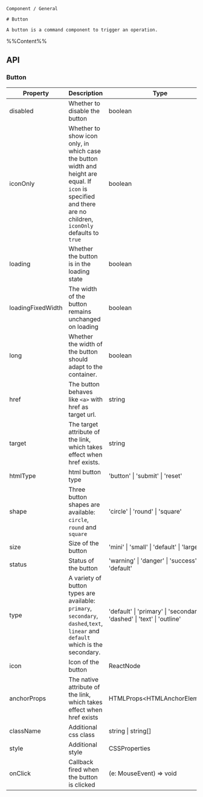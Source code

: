 `````
Component / General

# Button

A button is a command component to trigger an operation.
`````

%%Content%%

## API

### Button

|Property|Description|Type|DefaultValue|
|---|---|---|---|
|disabled|Whether to disable the button|boolean |`-`|
|iconOnly|Whether to show icon only, in which case the button width and height are equal. If `icon` is specified and there are no children, `iconOnly` defaults to `true`|boolean |`-`|
|loading|Whether the button is in the loading state|boolean |`-`|
|loadingFixedWidth|The width of the button remains unchanged on loading|boolean |`-`|
|long|Whether the width of the button should adapt to the container.|boolean |`-`|
|href|The button behaves like `<a>` with href as target url.|string |`-`|
|target|The target attribute of the link, which takes effect when href exists.|string |`-`|
|htmlType|html button type|'button' \| 'submit' \| 'reset' |`button`|
|shape|Three button shapes are available: `circle`, `round` and `square`|'circle' \| 'round' \| 'square' |`square`|
|size|Size of the button|'mini' \| 'small' \| 'default' \| 'large' |`default`|
|status|Status of the button|'warning' \| 'danger' \| 'success' \| 'default' |`default`|
|type|A variety of button types are available: `primary`, `secondary`, `dashed`,`text`, `linear` and `default` which is the secondary.|'default' \| 'primary' \| 'secondary' \| 'dashed' \| 'text' \| 'outline' |`default`|
|icon|Icon of the button|ReactNode |`-`|
|anchorProps|The native attribute of the link, which takes effect when href exists|HTMLProps&lt;HTMLAnchorElement&gt; |`-`|
|className|Additional css class|string \| string[] |`-`|
|style|Additional style|CSSProperties |`-`|
|onClick|Callback fired when the button is clicked|(e: MouseEvent) => void |`-`|
